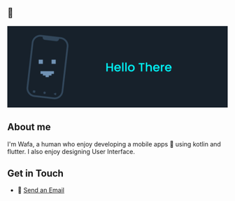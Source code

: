 ## 👋

<img src="https://raw.githubusercontent.com/mikirinkode/mikirinkode/master/assets/hello.png" alt="Hello There">

## About me
I'm Wafa, a human who enjoy developing a mobile apps 📱 using kotlin and flutter. I also enjoy designing User Interface.

## Get in Touch
- 📧 <a href="mailto:muhammadwafa105@gmail.com?">Send an Email</a>

<!-- ## Example of what i do -->

<!-- ![Anurag's GitHub stats](https://github-readme-stats.vercel.app/api?username=mikirinkode&count_private=true&theme=algolia&show_icons=true)
 -->

<!--
**mikirinkode/mikirinkode** is a ✨ _special_ ✨ repository because its `README.md` (this file) appears on your GitHub profile.

Here are some ideas to get you started:

- 🔭 I’m currently working on ...
- 🌱 I’m currently learning ...
- 👯 I’m looking to collaborate on ...
- 🤔 I’m looking for help with ...
- 💬 Ask me about ...
- 📫 How to reach me: ...
- 😄 Pronouns: ...
- ⚡ Fun fact: ...
-->
